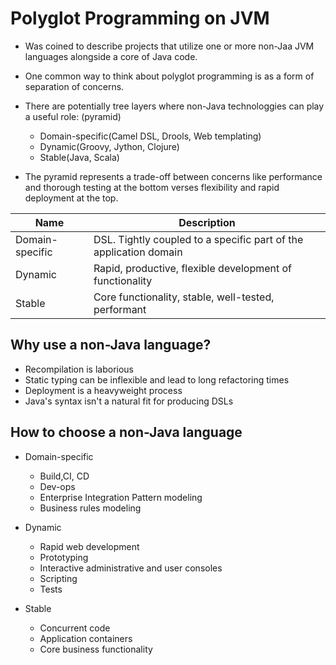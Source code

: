 # Polyglot Programming on JVM

- Was coined to describe projects that utilize one or more non-Jaa JVM languages
  alongside a core of Java code.

- One common way to think about polyglot programming is as a form of separation
  of concerns.

- There are potentially tree layers where non-Java technologgies can play a
  useful role: (pyramid)
  - Domain-specific(Camel DSL, Drools, Web templating)
  - Dynamic(Groovy, Jython, Clojure)
  - Stable(Java, Scala)

- The pyramid represents a trade-off between concerns like performance and
  thorough testing at the bottom verses flexibility and rapid deployment at the top.


Name            | Description
----------------|------------------------------------------------------------
Domain-specific | DSL. Tightly coupled to a specific part of the application domain
Dynamic         | Rapid, productive, flexible development of functionality
Stable          | Core functionality, stable, well-tested, performant


## Why use a non-Java language?

- Recompilation is laborious
- Static typing can be inflexible and lead to long refactoring times
- Deployment is a heavyweight process
- Java's syntax isn't a natural fit for producing DSLs

## How to choose a non-Java language

- Domain-specific
  - Build,CI, CD
  - Dev-ops
  - Enterprise Integration Pattern modeling
  - Business rules modeling

- Dynamic
  - Rapid web development
  - Prototyping
  - Interactive administrative and user consoles
  - Scripting
  - Tests

- Stable
  - Concurrent code
  - Application containers
  - Core business functionality
